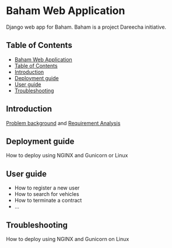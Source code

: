 # Baham Web Application
Django web app for Baham. Baham is a project Dareecha initiative.


## Table of Contents
- [Baham Web Application](#baham-web-application)
- [Table of Contents](#table-of-contents)
- [Introduction](#introduction)
- [Deployment guide](#deployment)
- [User guide](#userguide)
- [Troubleshooting](#troubleshooting)

## Introduction <a name="introduction"></a>
<a href="https://github.com/esquaredsystems/baham-web/blob/master/User%20Story.txt">Problem background</a> and <a href="https://github.com/esquaredsystems/baham-web/blob/master/Requirement%20Analysis%20-%20Baham.pdf">Requirement Analysis</a>

## Deployment guide <a name="deployment"></a>
How to deploy using NGINX and Gunicorn or Linux

## User guide <a name="userguide"></a>
* How to register a new user
* How to search for vehicles
* How to terminate a contract
* ...

## Troubleshooting <a name="troubleshooting"></a>
How to deploy using NGINX and Gunicorn on Linux
